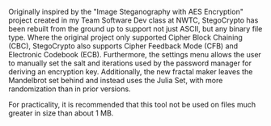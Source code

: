 Originally inspired by the "Image Steganography with AES Encryption" project created in my Team Software Dev class at NWTC,
StegoCrypto has been rebuilt from the ground up to support not just ASCII, but any binary file type. Where the original
project only supported Cipher Block Chaining (CBC), StegoCrypto also supports Cipher Feedback Mode (CFB) and Electronic 
Codebook (ECB). Furthermore, the settings menu allows the user to manually set the salt and iterations used by the password 
manager for deriving an encryption key. Additionally, the new fractal maker leaves the Mandelbrot set behind and instead
uses the Julia Set, with more randomization than in prior versions.

For practicality, it is recommended that this tool not be used on files much greater in size than about 1 MB.
